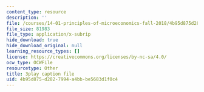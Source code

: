 ```yaml
---
content_type: resource
description: ''
file: /courses/14-01-principles-of-microeconomics-fall-2018/4b95d875d2827994a4bbbe5683d1f0c4_ufrYzoR_4xE.srt
file_size: 81983
file_type: application/x-subrip
hide_download: true
hide_download_original: null
learning_resource_types: []
license: https://creativecommons.org/licenses/by-nc-sa/4.0/
ocw_type: OCWFile
resourcetype: Other
title: 3play caption file
uid: 4b95d875-d282-7994-a4bb-be5683d1f0c4
---
```

